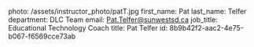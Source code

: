 photo: /assets/instructor_photo/patT.jpg
first_name: Pat
last_name: Telfer
department: DLC Team
email: Pat.Telfer@sunwestsd.ca
job_title: Educational Technology Coach
title: Pat Telfer
id: 8b9b42f2-aac2-4e75-b067-f6569cce73ab
